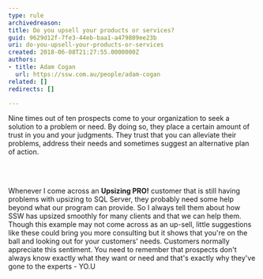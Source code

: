 ```yaml
---
type: rule
archivedreason: 
title: Do you upsell your products or services?
guid: 9629d12f-7fe3-44eb-baa1-a479809ee23b
uri: do-you-upsell-your-products-or-services
created: 2018-06-08T21:27:55.0000000Z
authors:
- title: Adam Cogan
  url: https://ssw.com.au/people/adam-cogan
related: []
redirects: []

---
```



<p>Nine times out of ten prospects come to your organization to seek a solution to a problem or need. By doing so, they place a certain amount of trust in you and your judgments. They trust that you can alleviate their problems, address their needs and sometimes suggest an alternative plan of action.<br></p>
<br><excerpt class='endintro'></excerpt><br>
<p>​Whenever I come across an <b>Upsizing PRO!</b>&#160;customer&#160;that is still having problems with upsizing to SQL Server, they probably need some help beyond what our program can provide. So I always tell them about how SSW has upsized smoothly for many clients and that we can help them. Though this example may not come across as an up-sell, little suggestions like these could bring you more consulting but it shows that you're on the ball and looking out for your&#160;customers'&#160;needs. Customers normally appreciate this sentiment. You need to remember that prospects don't always know exactly what they want or need and that's exactly why they've gone to the experts - YO.U<br></p>


